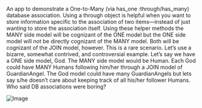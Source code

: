 An app to demonstrate a One-to-Many (via has_one :through/has_many) database association.  Using a through object is helpful when you want to store information specific to the association of two items—instead of just wanting to store the association itself. Using these helper methods the MANY side model will be cognizant of the ONE model but the ONE side model will not be directly cognizant of the MANY model. Both will be cognizant of the JOIN model, however. This is a rare scenario. Let’s use a bizarre, somewhat contrived, and controversial example. Let’s say we have a ONE side model, God. The MANY side model would be Human. Each God could have MANY Humans following him/her through a JOIN model of GuardianAngel. The God model could have many GuardianAngels but lets say s/he doesn’t care about keeping track of all his/her follower Humans. Who said DB associations were boring?

![Image](https://raw.github.com/ggriffis/the-gods-must-be-crazy/master/app/assets/images/screen_shot.png)
